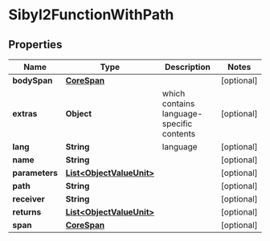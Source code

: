 

# Sibyl2FunctionWithPath


## Properties

| Name | Type | Description | Notes |
|------------ | ------------- | ------------- | -------------|
|**bodySpan** | [**CoreSpan**](CoreSpan.md) |  |  [optional] |
|**extras** | **Object** | which contains language-specific contents |  [optional] |
|**lang** | **String** | language |  [optional] |
|**name** | **String** |  |  [optional] |
|**parameters** | [**List&lt;ObjectValueUnit&gt;**](ObjectValueUnit.md) |  |  [optional] |
|**path** | **String** |  |  [optional] |
|**receiver** | **String** |  |  [optional] |
|**returns** | [**List&lt;ObjectValueUnit&gt;**](ObjectValueUnit.md) |  |  [optional] |
|**span** | [**CoreSpan**](CoreSpan.md) |  |  [optional] |



